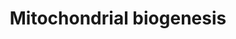---
annotations:
- type: Pathway Ontology
  value: regulatory pathway
authors:
- ReactomeTeam
- Ryanmiller
description: Mitochondrial biogenesis and remodeling occur in response to exercise
  and redox state (reviewed in Scarpulla et al. 2012, Handy and Loscalzo 2012, Piantadosi
  and Suliman 2012, Scarpulla 2011, Wenz et al. 2011, Bo et al. 2010, Jornayvaz and
  Shulman 2010, Ljubicic et al. 2010, Hock and Kralli 2009, Canto and Auwerx 2009,
  Lin 2009, Scarpulla 2008, Ventura-Clapier et al. 2008). It is hypothesized that
  calcium influx and energy depletion are the signals that initiate changes in gene
  expression leading to new mitochondrial proteins. Energy depletion causes a reduction
  in ATP and an increase in AMP which activates AMPK. AMPK in turn phosphorylates
  the coactivator PGC-1alpha (PPARGC1A), one of the master regulators of mitochondrial
  biosynthesis. Likewise, p38 MAPK is activated by muscle contraction (possibly via
  calcium and CaMKII) and phosphorylates PGC-1alpha. CaMKIV responds to intracellular
  calcium by phosphorylating CREB, which activates expression of PGC-1alpha.<br>Deacetylation
  of PGC-1alpha by SIRT1 may also play a role in activation (Canto et al. 2009, Gurd
  et al. 2011), however Sirt11 deacetylation of Ppargc1a in mouse impacted genes related
  to glucose metabolism rather than mitochondrial biogenesis (Rodgers et al. 2005)
  and mice lacking SIRT1 in muscle had normal levels of mitochondrial biogenesis in
  response to exercise (Philp et al. 2011) so the role of deacetylation is not fully
  defined. PGC-1beta and PPRC appear to act similarly to PGC-1alpha but they have
  not been as well studied.<br>Phosphorylated PGC-1alpha does not bind DNA directly
  but instead interacts with other transcription factors, notably NRF1 and NRF2 (via
  HCF1). NRF1 and NRF2 together with PGC-1alpha activate the transcription of nuclear-encoded,
  mitochondrially targeted proteins such as TFB2M, TFB1M, and TFAM.  View original
  pathway at [http://www.reactome.org/PathwayBrowser/#DIAGRAM=1592230 Reactome].
last-edited: 2021-01-25
organisms:
- Homo sapiens
redirect_from:
- /index.php/Pathway:WP3331
- /instance/WP3331
schema-jsonld:
- '@context': https://schema.org/
  '@id': https://wikipathways.github.io/pathways/WP3331.html
  '@type': Dataset
  creator:
    '@type': Organization
    name: WikiPathways
  description: Mitochondrial biogenesis and remodeling occur in response to exercise
    and redox state (reviewed in Scarpulla et al. 2012, Handy and Loscalzo 2012, Piantadosi
    and Suliman 2012, Scarpulla 2011, Wenz et al. 2011, Bo et al. 2010, Jornayvaz
    and Shulman 2010, Ljubicic et al. 2010, Hock and Kralli 2009, Canto and Auwerx
    2009, Lin 2009, Scarpulla 2008, Ventura-Clapier et al. 2008). It is hypothesized
    that calcium influx and energy depletion are the signals that initiate changes
    in gene expression leading to new mitochondrial proteins. Energy depletion causes
    a reduction in ATP and an increase in AMP which activates AMPK. AMPK in turn phosphorylates
    the coactivator PGC-1alpha (PPARGC1A), one of the master regulators of mitochondrial
    biosynthesis. Likewise, p38 MAPK is activated by muscle contraction (possibly
    via calcium and CaMKII) and phosphorylates PGC-1alpha. CaMKIV responds to intracellular
    calcium by phosphorylating CREB, which activates expression of PGC-1alpha.<br>Deacetylation
    of PGC-1alpha by SIRT1 may also play a role in activation (Canto et al. 2009,
    Gurd et al. 2011), however Sirt11 deacetylation of Ppargc1a in mouse impacted
    genes related to glucose metabolism rather than mitochondrial biogenesis (Rodgers
    et al. 2005) and mice lacking SIRT1 in muscle had normal levels of mitochondrial
    biogenesis in response to exercise (Philp et al. 2011) so the role of deacetylation
    is not fully defined. PGC-1beta and PPRC appear to act similarly to PGC-1alpha
    but they have not been as well studied.<br>Phosphorylated PGC-1alpha does not
    bind DNA directly but instead interacts with other transcription factors, notably
    NRF1 and NRF2 (via HCF1). NRF1 and NRF2 together with PGC-1alpha activate the
    transcription of nuclear-encoded, mitochondrially targeted proteins such as TFB2M,
    TFB1M, and TFAM.  View original pathway at [http://www.reactome.org/PathwayBrowser/#DIAGRAM=1592230
    Reactome].
  keywords:
  - Cristae formation
  - MTERF
  - 'p-T263,S266,T299-PPARGC1A '
  - 'SMARCD3 '
  - POLRMT
  - CYCS
  - TFB2M gene
  - 'NRF2 beta-1 subunit '
  - 'AcK-IDH2 '
  - 'AMP '
  - phospho-p38
  - PPARGC1A
  - 'CREBBP '
  - GABPA
  - 'LINA '
  - 2'-O-acetyl-ADP-ribose
  - SIRT3(?-399)
  - heterotrimer:AMP
  - 'Zn2+ '
  - 'RibC-GLUD1 '
  - NRF2 beta-1 subunit
  - 'Ca2+ '
  - 'NRF2 gamma-2 subunit '
  - ALAS1 gene
  - p-T263,S266,T299-PPARGC1A
  - POLG2 gene
  - 'p-T178,S539-PPARGC1A '
  - TFB1M gene
  - 'CRTC1 '
  - p-S133-CREB1
  - NRF2 gamma-2 subunit
  - TFAM(1-246)
  - POLRMT gene
  - 'PPARA '
  - gene:NRF1:NRF2:p-PPARGC1A,PPRC1
  - NRF2
  - 'p-S133-CREB1 '
  - 'TFB1M gene '
  - ADP
  - p-AMPK
  - POLG2(?-485)
  - 'AcK-SOD2 '
  - 'RibC-GLUD2 '
  - ACCS2,GLUD,IDH2,SOD2
  - 'PRKAG2 '
  - 'PPARGC1A '
  - PERM1
  - AcK-CYCS
  - MEF2C,D:PPARGC1A
  - 'CHD9 '
  - p-T69,T71-ATF2
  - p-T178,S539-PPARGC1A
  - CYCS gene
  - 'CRTC2 '
  - 'p-T180,Y182-MAPK11 '
  - SSBP1 gene
  - GABPA gene
  - 'ACSS2 '
  - 'CYCS gene '
  - 'TFB2M gene '
  - NR1D1:heme:Corepressors:PPARGC1A gene
  - 'NRF1 '
  - 'GLUD1 '
  - ESRRA
  - 'NCOA6 '
  - 'HDAC3 '
  - gene:NRF1:p-PPARGC1A:NRF2
  - 'NRF2 beta-2 subunit '
  - 'MEF2D '
  - 'RXRA '
  - 'AA '
  - 'p-T172-PRKAA2 '
  - 'ferriheme b '
  - 'TBL1XR1 '
  - 'PRKAB1 '
  - 'p-T180,Y182-MAPK14 '
  - 'GLUD '
  - 'ALA '
  - 'TGS1 '
  - 'AcK-GLUD '
  - MTERF gene
  - SIRT3 gene
  - 'TBL1X '
  - TFB2M
  - TFB1M
  - 'SIRT3(?-399) '
  - RibC-GLUD
  - SIRT3(?-399):Zn2+
  - ATP5B gene
  - Ack-ACCS2,AcK-GLUD,AcK-IDH2,Ack-SOD2
  - 'PRKAG3 '
  - 'NCOA1 '
  - MAPK
  - 'CRTC3 '
  - 'EPA '
  - p-PPARGC1A
  - CREB1
  - 'HELZ2 '
  - 'GABPA '
  - 'NR1D1 '
  - 'PPARGC1B '
  - 'PPRC1 '
  - p-S12.S13,T200-CAMK4:CALM1:4xCa2+
  - 'TFAM gene '
  - NAD+
  - PEO1
  - 'ATP5B gene '
  - ESRRA gene
  - 'SIRT4 '
  - 'p-S12,S13,T200-CAMK4 '
  - gene:NRF1:NRF2:PPRC1
  - 'Palm '
  - 'IDH2 '
  - NRF2 gamma-1 subunit
  - PPRC1
  - 'Peroxisome Proliferator Receptor Element (PPRE) '
  - GLUD
  - NRF1 gene
  - 'AcK-ACSS2 '
  - 'CALM1 '
  - gene:NRF1:NRF2:HCFC1:PPRC1
  - 'ALAS1 gene '
  - SIRT5:Zn2+
  - NRF2 beta-2 subunit
  - 'CARM1 '
  - ATP
  - NRF1
  - 'SIRT5 '
  - NAM
  - PERM1 gene
  - 'GLUD2 '
  - 'NRF2 gamma-1 subunit '
  - 'NCOR1 '
  - 'SOD2 '
  - 'MEF2C '
  - SSBP1
  - 'MAPK12 '
  - HCFC1
  - TFAM
  - alpha/beta/gamma
  - 'PRKAB2 '
  - 'NCOA2 '
  - PPARGC1A gene
  - ALAS1
  - gene:NRF1:PPARGC1B
  - protein import
  - Mitochondrial
  - 'PPARGC1A gene '
  - 'PRKAG1 '
  - PEO1 gene
  - SIRT4:Zn2+
  - PPARGC1B
  - 'HCFC1 '
  - 'MED1 '
  - p-S133-CREB:CRTC1,2,3:PPARGC1A gene
  - PPARA:RXRA
  - Coactivator complex
  - TFAM gene
  - ATP5B
  license: CC0
  name: Mitochondrial biogenesis
seo: CreativeWork
title: Mitochondrial biogenesis
wpid: WP3331
---
